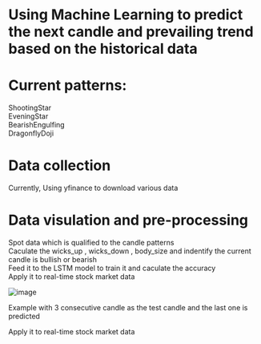 # Using Machine Learning to predict the next candle and prevailing trend based on the historical data 

# Current patterns:
  ShootingStar<br />
  EveningStar<br />
  BearishEngulfing<br />
  DragonflyDoji<br />
  
# Data collection
  Currently, Using yfinance to download various data<br />
  
# Data visulation and pre-processing
  Spot data which is qualified to the candle patterns <br />
  Caculate the wicks_up , wicks_down , body_size and indentify the current candle is bullish or bearish<br />
  Feed it to the LSTM model to train it and caculate the accuracy<br />
  Apply it to real-time stock market data<br />
 
 ![image](https://user-images.githubusercontent.com/67353717/158013670-6022dc46-01b1-42ee-ba17-24f81d52f46d.png)<br />
 
 
 Example with 3 consecutive candle as the test candle and the last one is predicted
 
  Apply it to real-time stock market data<br />
  

  
  

 
 
